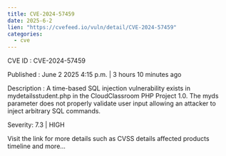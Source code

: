 ```yaml
---
title: CVE-2024-57459
date: 2025-6-2
lien: "https://cvefeed.io/vuln/detail/CVE-2024-57459"
categories:
  - cve
---
```


CVE ID : CVE-2024-57459

Published :  June 2
2025
4:15 p.m. | 3 hours
10 minutes ago

Description : A time-based SQL injection vulnerability exists in mydetailsstudent.php in the CloudClassroom PHP Project 1.0. The myds parameter does not properly validate user input
allowing an attacker to inject arbitrary SQL commands.

Severity: 7.3 | HIGH

Visit the link for more details
such as CVSS details
affected products
timeline
and more...
